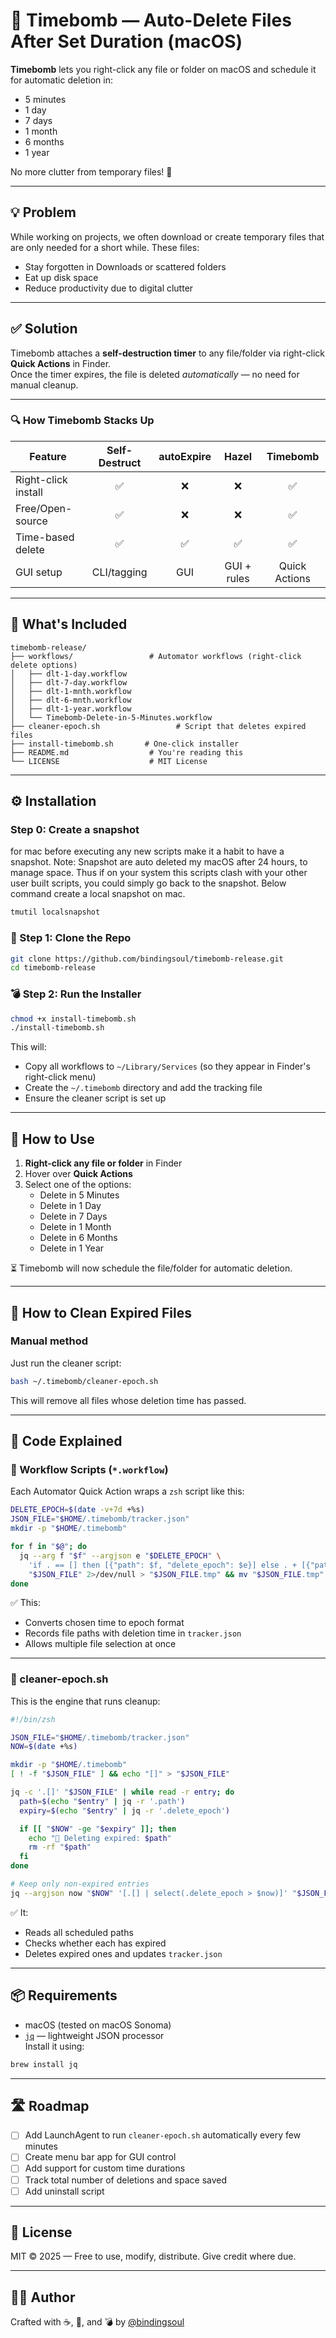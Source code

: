 # 🧨 Timebomb — Auto-Delete Files After Set Duration (macOS)

**Timebomb** lets you right-click any file or folder on macOS and schedule it for automatic deletion in:
- 5 minutes
- 1 day
- 7 days
- 1 month
- 6 months
- 1 year

No more clutter from temporary files! 🧹

---

## 💡 Problem

While working on projects, we often download or create temporary files that are only needed for a short while. These files:
- Stay forgotten in Downloads or scattered folders
- Eat up disk space
- Reduce productivity due to digital clutter

---

## ✅ Solution

Timebomb attaches a **self-destruction timer** to any file/folder via right-click **Quick Actions** in Finder.  
Once the timer expires, the file is deleted *automatically* — no need for manual cleanup.

---

### 🔍 How Timebomb Stacks Up

| Feature              | Self-Destruct | autoExpire | Hazel | Timebomb |
|----------------------|:-------------:|:----------:|:-----:|:--------:|
| Right-click install  | ✅            | ❌         | ❌    | ✅       |
| Free/Open-source     | ✅            | ❌         | ❌    | ✅       |
| Time-based delete    | ✅            | ✅         | ✅    | ✅       |
| GUI setup            | CLI/tagging   | GUI        | GUI + rules | Quick Actions |

---

## 📁 What's Included

```
timebomb-release/
├── workflows/                 # Automator workflows (right-click delete options)
│   ├── dlt-1-day.workflow
│   ├── dlt-7-day.workflow
│   ├── dlt-1-mnth.workflow
│   ├── dlt-6-mnth.workflow
│   ├── dlt-1-year.workflow
│   └── Timebomb-Delete-in-5-Minutes.workflow
├── cleaner-epoch.sh                 # Script that deletes expired files
├── install-timebomb.sh       # One-click installer
├── README.md                  # You're reading this
└── LICENSE                    # MIT License
```

---

## ⚙️ Installation
### Step 0: Create a snapshot
for mac before executing any new scripts make it a habit to have a snapshot. 
Note: Snapshot are auto deleted my macOS after 24 hours, to manage space. Thus if on your system this scripts clash with your other user built scripts, you could simply go back to the snapshot. Below command create a local snapshot on mac.
```bash
tmutil localsnapshot
```

### 🧾 Step 1: Clone the Repo

```bash
git clone https://github.com/bindingsoul/timebomb-release.git
cd timebomb-release
```

### 💣 Step 2: Run the Installer

```bash
chmod +x install-timebomb.sh
./install-timebomb.sh
```

This will:
- Copy all workflows to `~/Library/Services` (so they appear in Finder's right-click menu)
- Create the `~/.timebomb` directory and add the tracking file
- Ensure the cleaner script is set up

---

## 🧽 How to Use

1. **Right-click any file or folder** in Finder  
2. Hover over **Quick Actions**  
3. Select one of the options:
   - Delete in 5 Minutes
   - Delete in 1 Day
   - Delete in 7 Days
   - Delete in 1 Month
   - Delete in 6 Months
   - Delete in 1 Year

⏳ Timebomb will now schedule the file/folder for automatic deletion.

---

## 🧹 How to Clean Expired Files

### Manual method

Just run the cleaner script:

```bash
bash ~/.timebomb/cleaner-epoch.sh
```

This will remove all files whose deletion time has passed.

---

## 🧠 Code Explained

### 🧨 Workflow Scripts (`*.workflow`)

Each Automator Quick Action wraps a `zsh` script like this:

```zsh
DELETE_EPOCH=$(date -v+7d +%s)
JSON_FILE="$HOME/.timebomb/tracker.json"
mkdir -p "$HOME/.timebomb"

for f in "$@"; do
  jq --arg f "$f" --argjson e "$DELETE_EPOCH" \
    'if . == [] then [{"path": $f, "delete_epoch": $e}] else . + [{"path": $f, "delete_epoch": $e}] end' \
    "$JSON_FILE" 2>/dev/null > "$JSON_FILE.tmp" && mv "$JSON_FILE.tmp" "$JSON_FILE"
done
```

✅ This:
- Converts chosen time to epoch format
- Records file paths with deletion time in `tracker.json`
- Allows multiple file selection at once

---

### 🧼 cleaner-epoch.sh

This is the engine that runs cleanup:

```zsh
#!/bin/zsh

JSON_FILE="$HOME/.timebomb/tracker.json"
NOW=$(date +%s)

mkdir -p "$HOME/.timebomb"
[ ! -f "$JSON_FILE" ] && echo "[]" > "$JSON_FILE"

jq -c '.[]' "$JSON_FILE" | while read -r entry; do
  path=$(echo "$entry" | jq -r '.path')
  expiry=$(echo "$entry" | jq -r '.delete_epoch')

  if [[ "$NOW" -ge "$expiry" ]]; then
    echo "🧹 Deleting expired: $path"
    rm -rf "$path"
  fi
done

# Keep only non-expired entries
jq --argjson now "$NOW" '[.[] | select(.delete_epoch > $now)]' "$JSON_FILE" > "$JSON_FILE.tmp" && mv "$JSON_FILE.tmp" "$JSON_FILE"
```

✅ It:
- Reads all scheduled paths
- Checks whether each has expired
- Deletes expired ones and updates `tracker.json`

---

## 📦 Requirements

- macOS (tested on macOS Sonoma)
- [`jq`](https://stedolan.github.io/jq/) — lightweight JSON processor  
Install it using:

```bash
brew install jq
```

---

## 🛣️ Roadmap

- [ ] Add LaunchAgent to run `cleaner-epoch.sh` automatically every few minutes
- [ ] Create menu bar app for GUI control
- [ ] Add support for custom time durations
- [ ] Track total number of deletions and space saved
- [ ] Add uninstall script

---

## 🪪 License

MIT © 2025 — Free to use, modify, distribute. Give credit where due.

---

## 👨‍💻 Author

Crafted with ☕️, 🧠, and 💣 by [@bindingsoul](https://github.com/bindingsoul)
